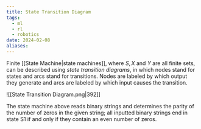 ```yaml
---
title: State Transition Diagram
tags:
  - ml
  - rl
  - robotics
date: 2024-02-08
aliases:
---
```

Finite [[State Machine|state machines]], where $S, X$ and $Y$ are all finite sets, can be described using *state transition diagrams*, in which nodes stand for states and arcs stand for transitions. Nodes are labeled by which output they generate and arcs are labeled by which input causes the transition.

![[State Transition Diagram.png|392]]

The state machine above reads binary strings and determines the parity of the number of zeros in the given string; all inputted binary strings end in state S1 if and only if they contain an even number of zeros.


